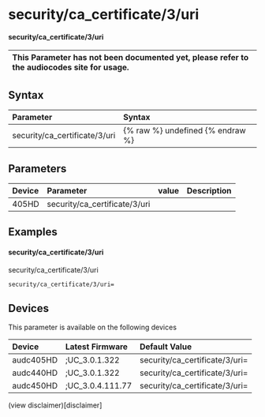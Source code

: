 ﻿---
description: security/ca_certificate/3/uri
search: false
---

# security/ca_certificate/3/uri

#### security/ca_certificate/3/uri


| This Parameter has not been documented yet, please refer to the audiocodes site for usage.  |
| :--- |

## Syntax
| Parameter | Syntax |
| :--- | :--- |
|security/ca_certificate/3/uri | {% raw %} undefined {% endraw %} |

## Parameters
|Device|Parameter|value|Description|
|:---|:---|:---|:---|
| 405HD | security/ca_certificate/3/uri |  |  |

## Examples
#### security/ca_certificate/3/uri

security/ca_certificate/3/uri

```
security/ca_certificate/3/uri=
```

## Devices
This parameter is available on the following devices

| Device | Latest Firmware | Default Value |
|:---|:---|:---|
| audc405HD | ;UC_3.0.1.322 | security/ca_certificate/3/uri= 
| audc440HD | ;UC_3.0.1.322 | security/ca_certificate/3/uri= 
| audc450HD | ;UC_3.0.4.111.77 | security/ca_certificate/3/uri= 

(view disclaimer)[disclaimer]
